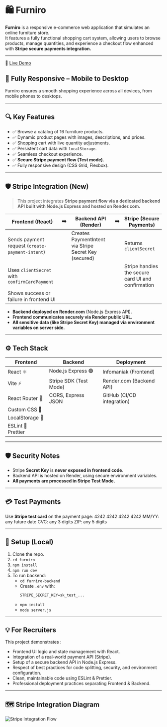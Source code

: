 # 🛍️ Furniro

**Furniro** is a responsive e-commerce web application that simulates an online furniture store.  
It features a fully functional shopping cart system, allowing users to browse products, manage quantities, and experience a checkout flow enhanced with **Stripe secure payments integration.**

---
🔗 [Live Demo](https://emire-haouas.dev/furniro/)

## 📱 Fully Responsive – Mobile to Desktop

Furniro ensures a smooth shopping experience across all devices, from mobile phones to desktops.

---

## 🔍 Key Features

- ✅ Browse a catalog of 16 furniture products.
- ✅ Dynamic product pages with images, descriptions, and prices.
- ✅ Shopping cart with live quantity adjustments.
- ✅ Persistent cart data with `localStorage`.
- ✅ Seamless checkout experience.
- ✅ **Secure Stripe payment flow (Test mode).**
- ✅ Fully responsive design (CSS Grid, Flexbox).

---

## 🛡 Stripe Integration (New)

> This project integrates **Stripe payment flow via a dedicated backend API built with Node.js Express and hosted on Render.com.**

| Frontend (React) | ➡️ | Backend API (Render) | ➡️ | Stripe (Secure Payments) |
|-------------------|----|----------------------|----|--------------------------|
| Sends payment request (`create-payment-intent`) |  | Creates PaymentIntent via Stripe Secret Key (secured) |  | Returns `clientSecret` |
| Uses `clientSecret` with `confirmCardPayment` | | | | Stripe handles the secure card UI and confirmation |
| Shows success or failure in frontend UI | | | | |

- **Backend deployed on Render.com** (Node.js Express API).
- **Frontend communicates securely via Render public URL.**
- **All sensitive data (like Stripe Secret Key) managed via environment variables on server side.**

---

## ⚙ Tech Stack

| Frontend            | Backend                    | Deployment                 |
|---------------------|----------------------------|----------------------------|
| React ⚛️            | Node.js Express 🟢         | Infomaniak (Frontend)      |
| Vite ⚡️             | Stripe SDK (Test Mode)     | Render.com (Backend API)   |
| React Router 🧭      | CORS, Express JSON         | GitHub (CI/CD integration) |
| Custom CSS 🎨       |                            |                            |
| LocalStorage 💾      |                            |                            |
| ESLint 📏 Prettier  |                            |                            |

---

## 🛡 Security Notes

- Stripe **Secret Key** is **never exposed in frontend code**.
- Backend API is hosted on Render, using secure environment variables.
- **All payments are processed in Stripe Test Mode.**

---

## 💳 Test Payments

Use **Stripe test card** on the payment page:
4242 4242 4242 4242
MM/YY: any future date
CVC: any 3 digits
ZIP: any 5 digits


---

## 🚀 Setup (Local)

1. Clone the repo.
2. `cd furniro`
3. `npm install`
4. `npm run dev`
5. To run backend:
    - `cd furniro-backend`
    - Create `.env` with:
      ```
      STRIPE_SECRET_KEY=sk_test_...
      ```
    - `npm install`
    - `node server.js`

---


## 💡 For Recruiters

This project demonstrates :
- Frontend UI logic and state management with React.
- Integration of a real-world payment API (Stripe).
- Setup of a secure backend API in Node.js Express.
- Respect of best practices for code splitting, security, and environment configuration.
- Clean, maintainable code using ESLint & Prettier.
- Professional deployment practices separating Frontend & Backend.

---

## 🗺️ Stripe Integration Diagram

![Stripe Integration Flow](./docs/stripe-flow-diagram.png)
